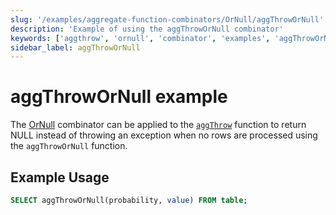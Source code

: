```yaml
---
slug: '/examples/aggregate-function-combinators/OrNull/aggThrowOrNull'
description: 'Example of using the aggThrowOrNull combinator'
keywords: ['aggthrow', 'ornull', 'combinator', 'examples', 'aggThrowOrNull']
sidebar_label: aggThrowOrNull
---
```


# aggThrowOrNull example

The [OrNull](/sql-reference/aggregate-functions/combinators#-ornull) combinator can be applied to the [`aggThrow`](/sql-reference/aggregate-functions/reference/aggthrow) function to return NULL instead of throwing an exception when no rows are processed using the `aggThrowOrNull` function.

## Example Usage

```sql
SELECT aggThrowOrNull(probability, value) FROM table;
``` 